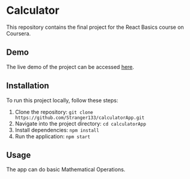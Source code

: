 # Calculator

This repository contains the final project for the React Basics course on Coursera.

## Demo

The live demo of the project can be accessed [here](https://calculatorapp-react.vercel.app/).

## Installation

To run this project locally, follow these steps:

1. Clone the repository: `git clone https://github.com/Stranger133/calculatorApp.git`
2. Navigate into the project directory: `cd calculatorApp`
3. Install dependencies: `npm install`
4. Run the application: `npm start`

## Usage

The app can do basic Mathematical Operations.

